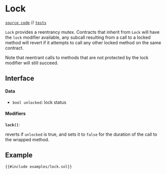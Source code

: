 # Lock

[`source code`](https://github.com/dapp-org/dappsys-v2/blob/main/src/lock.sol) // [`tests`](https://github.com/dapp-org/dappsys-v2/blob/main/src/test/lock.t.sol)

`Lock` provides a reentrancy mutex. Contracts that inherit from `Lock` will have the `lock` modifier
available, any subcall resulting from a call to a locked method will revert if it attempts to call
any other locked method on the same contract.

Note that reentrant calls to methods that are not protected by the lock modifier will still succeed.

## Interface

#### Data

- `bool unlocked`: lock status

#### Modifiers

**`lock()`**:

reverts if `unlocked` is true, and sets it to `false` for the duration of the call to the wrapped method.

## Example

```solidity
{{#include examples/lock.sol}}
```

